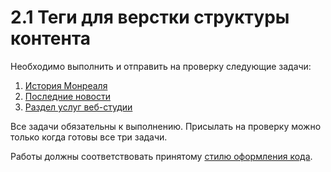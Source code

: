# 2.1 Теги для верстки структуры контента

Необходимо выполнить и отправить на проверку следующие задачи:

1. [История Монреаля](https://github.com/netology-code/html-2-homeworks/tree/master/content-structure-tags/markup)
2. [Последние новости](https://github.com/netology-code/html-2-homeworks/tree/master/content-structure-tags/latest-news)
3. [Раздел услуг веб-студии](https://github.com/netology-code/html-2-homeworks/tree/master/content-structure-tags/web-studio)

Все задачи обязательны к выполнению. Присылать на проверку можно только когда готовы все три задачи.

Работы должны соответствовать принятому [стилю оформления кода](https://github.com/netology-code/codestyle/tree/master/css).
